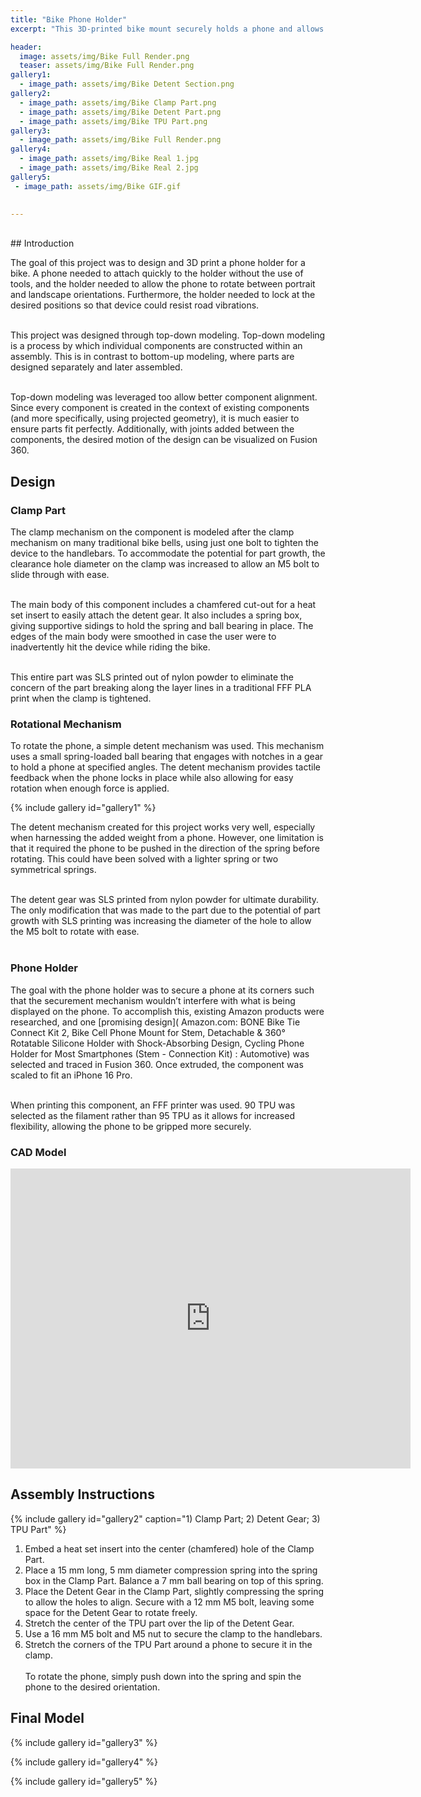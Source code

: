 ```yaml
---
title: "Bike Phone Holder"
excerpt: "This 3D-printed bike mount securely holds a phone and allows it to rotate as desired."

header:
  image: assets/img/Bike Full Render.png
  teaser: assets/img/Bike Full Render.png
gallery1:
  - image_path: assets/img/Bike Detent Section.png
gallery2:
  - image_path: assets/img/Bike Clamp Part.png
  - image_path: assets/img/Bike Detent Part.png
  - image_path: assets/img/Bike TPU Part.png
gallery3: 
  - image_path: assets/img/Bike Full Render.png
gallery4: 
  - image_path: assets/img/Bike Real 1.jpg
  - image_path: assets/img/Bike Real 2.jpg
gallery5: 
 - image_path: assets/img/Bike GIF.gif

   
---
```

<br>
## Introduction

The goal of this project was to design and 3D print a phone holder for a bike. A phone needed to attach quickly to the holder without the use of tools, and the holder needed to allow the phone to rotate between portrait and landscape orientations. Furthermore, the holder needed to lock at the desired positions so that device could resist road vibrations. <br><br>

This project was designed through top-down modeling. Top-down modeling is a process by which individual components are constructed within an assembly. This is in contrast to bottom-up modeling, where parts are designed separately and later assembled. <br><br> 

Top-down modeling was leveraged too allow better component alignment. Since every component is created in the context of existing components (and more specifically, using projected geometry), it is much easier to ensure parts fit perfectly. Additionally, with joints added between the components, the desired motion of the design can be visualized on Fusion 360.


## Design

### Clamp Part

The clamp mechanism on the component is modeled after the clamp mechanism on many traditional bike bells, using just one bolt to tighten the device to the handlebars. To accommodate the potential for part growth, the clearance hole diameter on the clamp was increased to allow an M5 bolt to slide through with ease. <br><br>

The main body of this component includes a chamfered cut-out for a heat set insert to easily attach the detent gear. It also includes a spring box, giving supportive sidings to hold the spring and ball bearing in place. The edges of the main body were smoothed in case the user were to inadvertently hit the device while riding the bike. <br><br>


This entire part was SLS printed out of nylon powder to eliminate the concern of the part breaking along the layer lines in a traditional FFF PLA print when the clamp is tightened. 


### Rotational Mechanism

To rotate the phone, a simple detent mechanism was used. This mechanism uses a small spring-loaded ball bearing that engages with notches in a gear to hold a phone at specified angles. The detent mechanism provides tactile feedback when the phone locks in place while also allowing for easy rotation when enough force is applied.

{% include gallery id="gallery1" %}

The detent mechanism created for this project works very well, especially when harnessing the added weight from a phone. However, one limitation is that it required the phone to be pushed in the direction of the spring before rotating. This could have been solved with a lighter spring or two symmetrical springs. <br><br>

The detent gear was SLS printed from nylon powder for ultimate durability. The only modification that was made to the part due to the potential of part growth with SLS printing was increasing the diameter of the hole to allow the M5 bolt to rotate with ease. <br><br>


### Phone Holder

The goal with the phone holder was to secure a phone at its corners such that the securement mechanism wouldn’t interfere with what is being displayed on the phone. To accomplish this, existing Amazon products were researched, and one [promising design]( Amazon.com: BONE Bike Tie Connect Kit 2, Bike Cell Phone Mount for Stem, Detachable & 360° Rotatable Silicone Holder with Shock-Absorbing Design, Cycling Phone Holder for Most Smartphones (Stem - Connection Kit) : Automotive) was selected and traced in Fusion 360. Once extruded, the component was scaled to fit an iPhone 16 Pro.<br><br>

When printing this component, an FFF printer was used. 90 TPU was selected as the filament rather than 95 TPU as it allows for increased flexibility, allowing the phone to be gripped more securely. 


### CAD Model

<iframe src="https://vanderbilt643.autodesk360.com/shares/public/SH286ddQT78850c0d8a499a8c2dbb0b748e5?mode=embed" width="640" height="480" allowfullscreen="true" webkitallowfullscreen="true" mozallowfullscreen="true"  frameborder="0"></iframe>


## Assembly Instructions

{% include gallery id="gallery2" caption="1) Clamp Part; 2) Detent Gear; 3) TPU Part" %}

1.	Embed a heat set insert into the center (chamfered) hole of the Clamp Part.
2.	Place a 15 mm long, 5 mm diameter compression spring into the spring box in the Clamp Part. Balance a 7 mm ball bearing on top of this spring.
3.	Place the Detent Gear in the Clamp Part, slightly compressing the spring to allow the holes to align. Secure with a 12 mm M5 bolt, leaving some space for the Detent Gear to rotate freely.
4.	Stretch the center of the TPU part over the lip of the Detent Gear.
5.	Use a 16 mm M5 bolt and M5 nut to secure the clamp to the handlebars. 
6.	Stretch the corners of the TPU Part around a phone to secure it in the clamp.<br><br>
To rotate the phone, simply push down into the spring and spin the phone to the desired orientation.


## Final Model


{% include gallery id="gallery3" %}

{% include gallery id="gallery4" %}

{% include gallery id="gallery5" %}

